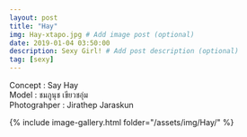 ```yaml
---
layout: post
title: "Hay"
img: Hay-xtapo.jpg # Add image post (optional)
date: 2019-01-04 03:50:00
description: Sexy Girl! # Add post description (optional)
tag: [sexy]
---
```

Concept : Say Hay  
Model : ชมภูนุช เขียวชอุ่ม  
Photograhper : Jirathep Jaraskun  


{% include image-gallery.html folder="/assets/img/Hay/" %}
